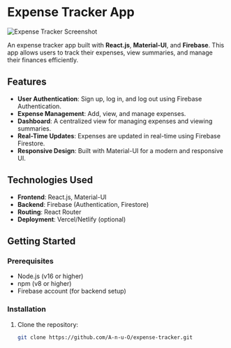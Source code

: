 # Expense Tracker App

![Expense Tracker Screenshot](screenshot.png) <!-- Add a screenshot later -->

An expense tracker app built with **React.js**, **Material-UI**, and **Firebase**. This app allows users to track their expenses, view summaries, and manage their finances efficiently.

## Features
- **User Authentication**: Sign up, log in, and log out using Firebase Authentication.
- **Expense Management**: Add, view, and manage expenses.
- **Dashboard**: A centralized view for managing expenses and viewing summaries.
- **Real-Time Updates**: Expenses are updated in real-time using Firebase Firestore.
- **Responsive Design**: Built with Material-UI for a modern and responsive UI.

## Technologies Used
- **Frontend**: React.js, Material-UI
- **Backend**: Firebase (Authentication, Firestore)
- **Routing**: React Router
- **Deployment**: Vercel/Netlify (optional)

## Getting Started

### Prerequisites
- Node.js (v16 or higher)
- npm (v8 or higher)
- Firebase account (for backend setup)

### Installation
1. Clone the repository:
   ```bash
   git clone https://github.com/A-n-u-O/expense-tracker.git